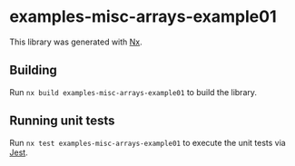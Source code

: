 # examples-misc-arrays-example01

This library was generated with [Nx](https://nx.dev).

## Building

Run `nx build examples-misc-arrays-example01` to build the library.

## Running unit tests

Run `nx test examples-misc-arrays-example01` to execute the unit tests via [Jest](https://jestjs.io).
